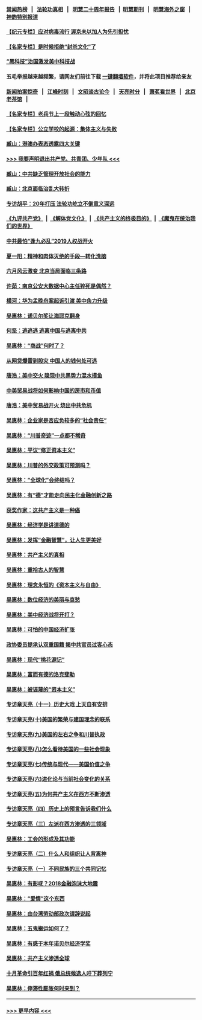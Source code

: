 #### [禁闻热榜](热点新闻.md?=0)  &nbsp;&nbsp;|&nbsp;&nbsp; [法轮功真相](https://github.com/gfw-breaker/truth/blob/master/README.md?=0) &nbsp;&nbsp;|&nbsp;&nbsp; [明慧二十周年报告](https://github.com/gfw-breaker/mh-reports/blob/master/README.md?=0) &nbsp;&nbsp;|&nbsp;&nbsp;[明慧期刊](https://github.com/gfw-breaker/mh-qikan) &nbsp;&nbsp;|&nbsp;&nbsp; [明慧海外之窗](https://github.com/gfw-breaker/mh-news/blob/master/README.md?=0) &nbsp;&nbsp;|&nbsp;&nbsp; [神韵特别报道](https://github.com/gfw-breaker/mh-news/blob/master/shenyun.md?=0)
#### [【纪元专栏】应对病毒流行 渥京未以加人为先引担忧](../pages/nsc423/n11875714.md?t=02281031) 
#### [【名家专栏】是时候拒绝“封杀文化”了](../pages/nsc423/n11814093.md?t=02281031) 
#### [“黑科技”治国激发美中科技战](../pages/nsc423/n11638056.md?t=02281031) 
#### 五毛举报越来越频繁，请网友们前往下载 [一键翻墙软件](https://github.com/gfw-breaker/ssr-accounts)，并将此项目推荐给亲友
#### [新闻拍案惊奇](https://github.com/gfw-breaker/banned-news/blob/master/pages/link4.md) &nbsp;&nbsp;|&nbsp;&nbsp; [江峰时刻](https://github.com/gfw-breaker/banned-news/blob/master/pages/link4.md) &nbsp;&nbsp;|&nbsp;&nbsp; [文昭谈古论今](https://github.com/gfw-breaker/banned-news/blob/master/pages/link4.md) &nbsp;&nbsp;|&nbsp;&nbsp; [天亮时分](https://github.com/gfw-breaker/banned-news/blob/master/pages/link4.md) &nbsp;&nbsp;|&nbsp;&nbsp; [萧茗看世界](https://github.com/gfw-breaker/banned-news/blob/master/pages/link4.md) &nbsp;&nbsp;|&nbsp;&nbsp; [北京老茶馆](https://github.com/gfw-breaker/banned-news/blob/master/pages/link4.md) &nbsp;&nbsp;|&nbsp;&nbsp; 
#### [【名家专栏】老兵节上一段触动心弦的回忆](../pages/nsc423/n11646016.md?t=02281031) 
#### [【名家专栏】公立学校的起源：集体主义与失败](../pages/nsc423/n11601833.md?t=02281031) 
#### [臧山：港澳办表态透露四大关键](../pages/nsc423/n11421628.md?t=02281031) 
#### [>>> 我要声明退出共产党、共青团、少年队 <<<](https://github.com/begood0513/goodnews/blob/master/quit/letter.md) 
#### [臧山：中共缺乏管理开放社会的能力](../pages/nsc423/n11407457.md?t=02281031) 
#### [臧山：北京面临治乱大转折](../pages/nsc423/n11406895.md?t=02281031) 
#### [专访胡平：20年打压 法轮功屹立不倒意义深远](../pages/nsc423/n11398800.md?t=02281031) 
#### [《九评共产党》](https://github.com/begood0513/9ping.md/blob/master/README.md) &nbsp;|&nbsp; [《解体党文化》](../../../../jtdwh.md/blob/master/README.md)  &nbsp;|&nbsp; [《共产主义的终极目的》](../../../../gczydzjmd.md/blob/master/README.md) &nbsp;|&nbsp; [《魔鬼在统治我们的世界》](../../../../mgztzwmdsj.md/blob/master/README.md) 
#### [中共最怕“逢九必乱”2019人权战开火](../pages/nsc423/n11385248.md?t=02281031) 
#### [夏一阳：精神和肉体灭绝的手段—转化洗脑](../pages/nsc423/n11368250.md?t=02281031) 
#### [六月风云激变 北京当局面临三条路](../pages/nsc423/n11313668.md?t=02281031) 
#### [许茹：南京公安大数据中心主任猝死是偶然？](../pages/nsc423/n11064744.md?t=02281031) 
#### [横河：华为孟晚舟案起诉引渡 美中角力升级](../pages/nsc423/n11027230.md?t=02281031) 
#### [吴惠林：诺贝尔奖让海耶克翻身](../pages/nsc423/n10890049.md?t=02281031) 
#### [何坚：逃逃逃 逃离中国与逃离中共](../pages/nsc423/n10592891.md?t=02281031) 
#### [吴惠林：“商战”何时了？](../pages/nsc423/n10573558.md?t=02281031) 
#### [从网贷爆雷到股灾 中国人的钱何处可逃](../pages/nsc423/n10572800.md?t=02281031) 
#### [唐浩：美中交火 隐现中共黑势力混水摸鱼](../pages/nsc423/n10544040.md?t=02281031) 
#### [中美贸易战将如何影响中国的房市和币值](../pages/nsc423/n10543697.md?t=02281031) 
#### [唐浩：美中贸易战开火 烧出中共危机](../pages/nsc423/n10540126.md?t=02281031) 
#### [吴惠林：企业家是否应负较多的“社会责任”](../pages/nsc423/n10535022.md?t=02281031) 
#### [吴惠林：“川普奇迹”一点都不稀奇](../pages/nsc423/n10512808.md?t=02281031) 
#### [吴惠林：平议“修正资本主义”](../pages/nsc423/n10495724.md?t=02281031) 
#### [吴惠林：川普的外交政策可预测吗？](../pages/nsc423/n10462387.md?t=02281031) 
#### [吴惠林：“全球化”会终结吗？](../pages/nsc423/n10452838.md?t=02281031) 
#### [吴惠林：有“德”才能走向民主化金融创新之路](../pages/nsc423/n10432292.md?t=02281031) 
#### [获奖作家：这共产主义是一种癌](../pages/nsc423/n10431541.md?t=02281031) 
#### [吴惠林：经济学是讲道德的](../pages/nsc423/n10398014.md?t=02281031) 
#### [吴惠林：发挥“金融智慧”，让人生更美好](../pages/nsc423/n10375019.md?t=02281031) 
#### [吴惠林：共产主义的真相](../pages/nsc423/n10351394.md?t=02281031) 
#### [吴惠林：重拾古人的智慧](../pages/nsc423/n10337691.md?t=02281031) 
#### [吴惠林：理念永恒的《资本主义与自由》](../pages/nsc423/n10316274.md?t=02281031) 
#### [吴惠林：数位经济的美丽与哀愁](../pages/nsc423/n10292946.md?t=02281031) 
#### [吴惠林：美中经济战将开打？](../pages/nsc423/n10258825.md?t=02281031) 
#### [吴惠林：可怕的中国经济扩张](../pages/nsc423/n10219147.md?t=02281031) 
#### [政协委员提承认双重国籍 揭中共官员过客心态](../pages/nsc423/n10208809.md?t=02281031) 
#### [吴惠林：现代“桃花源记”](../pages/nsc423/n10185234.md?t=02281031) 
#### [吴惠林：富而有德的洛克斐勒](../pages/nsc423/n10142264.md?t=02281031) 
#### [吴惠林：被诬蔑的“资本主义”](../pages/nsc423/n10124816.md?t=02281031) 
#### [专访章天亮（十一）历史大戏 上天自有安排](../pages/nsc423/n10094905.md?t=02281031) 
#### [专访章天亮(十)美国的繁荣与建国理念的联系](../pages/nsc423/n10094899.md?t=02281031) 
#### [专访章天亮(九)美国的左右之争和川普执政](../pages/nsc423/n10094889.md?t=02281031) 
#### [专访章天亮(八)怎么看待美国的一些社会现象](../pages/nsc423/n10094857.md?t=02281031) 
#### [专访章天亮(七)传统与现代——美国价值之争](../pages/nsc423/n10093140.md?t=02281031) 
#### [专访章天亮(六)进化论与当前社会变化的关系](../pages/nsc423/n10092036.md?t=02281031) 
#### [专访章天亮(五)为何共产主义在西方不断渗透](../pages/nsc423/n10083620.md?t=02281031) 
#### [专访章天亮（四）历史上的预言告诉我们什么](../pages/nsc423/n10083606.md?t=02281031) 
#### [专访章天亮（三）左派在西方渗透的三领域](../pages/nsc423/n10081115.md?t=02281031) 
#### [吴惠林：工会的形成及其功能](../pages/nsc423/n10080633.md?t=02281031) 
#### [专访章天亮（二）什么人和组织让人背离神](../pages/nsc423/n10076637.md?t=02281031) 
#### [专访章天亮（一）不同民族的三个共同记忆](../pages/nsc423/n10074188.md?t=02281031) 
#### [吴惠林：有影呒？2018金融泡沫大地震](../pages/nsc423/n10040534.md?t=02281031) 
#### [吴惠林：“爱情”这个东西](../pages/nsc423/n10019423.md?t=02281031) 
#### [吴惠林：由台湾劳动部政次请辞说起](../pages/nsc423/n9979679.md?t=02281031) 
#### [吴惠林：五鬼搬运如何了？](../pages/nsc423/n9925338.md?t=02281031) 
#### [吴惠林：有感于本年诺贝尔经济学奖](../pages/nsc423/n9871883.md?t=02281031) 
#### [吴惠林：共产主义渗透全球](../pages/nsc423/n9812748.md?t=02281031) 
#### [十月革命引百年红祸 俄总统候选人吁下葬列宁](../pages/nsc423/n9810182.md?t=02281031) 
#### [吴惠林：停滞性膨胀何时来到？](../pages/nsc423/n9764136.md?t=02281031) 

----
#### [ >>> 更早内容 <<< ](../indexes/nsc423-earlier.md)
